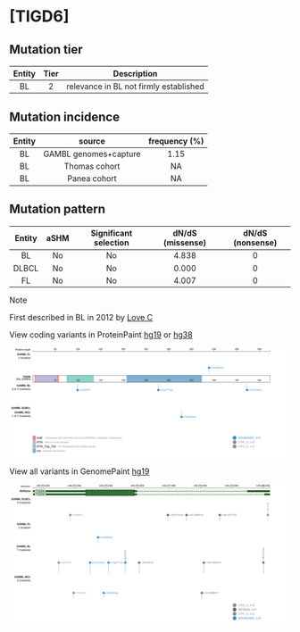 # [TIGD6]

## Mutation tier

|Entity|Tier|Description                           |
|:------:|:----:|--------------------------------------|
|BL    |2   |relevance in BL not firmly established|
## Mutation incidence

|Entity|source               |frequency (%)|
|:------:|:---------------------:|:-------------:|
|BL    |GAMBL genomes+capture|1.15         |
|BL    |Thomas cohort        |  NA         |
|BL    |Panea cohort         |  NA         |

## Mutation pattern

|Entity|aSHM|Significant selection|dN/dS (missense)|dN/dS (nonsense)|
|:------:|:----:|:---------------------:|:----------------:|:----------------:|
|BL    |No  |No                   |4.838           |0               |
|DLBCL |No  |No                   |0.000           |0               |
|FL    |No  |No                   |4.007           |0               |


> [!NOTE]
> First described in BL in 2012 by [Love C](https://pubmed.ncbi.nlm.nih.gov/23143597)

View coding variants in ProteinPaint [hg19](https://www.bcgsc.ca/downloads/morinlab/GAMBL/test/genes/TIGD6_protein.html)  or [hg38](https://www.bcgsc.ca/downloads/morinlab/GAMBL/test/genes/TIGD6_protein_hg38.html)

![image](images/proteinpaint/TIGD6_NM_030953.svg)

View all variants in GenomePaint [hg19](https://www.bcgsc.ca/downloads/morinlab/GAMBL/test/genes/TIGD6.html)

![image](images/proteinpaint/TIGD6.svg)
